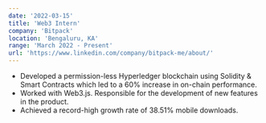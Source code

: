 ```yaml
---
date: '2022-03-15'
title: 'Web3 Intern'
company: 'Bitpack'
location: 'Bengaluru, KA'
range: 'March 2022 - Present'
url: 'https://www.linkedin.com/company/bitpack-me/about/'
---
```


- Developed a permission-less Hyperledger blockchain using Solidity & Smart Contracts which led to a 60% increase in on-chain performance.
- Worked with Web3.js. Responsible for the development of new features in the product.
- Achieved a record-high growth rate of 38.51% mobile downloads.



